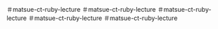 ＃matsue-ct-ruby-lecture
＃matsue-ct-ruby-lecture
＃matsue-ct-ruby-lecture
＃matsue-ct-ruby-lecture
＃matsue-ct-ruby-lecture
